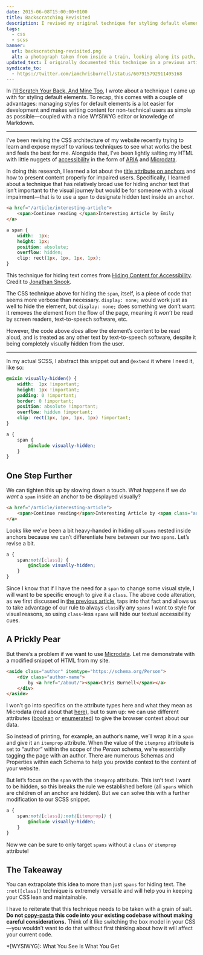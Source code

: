 ```yaml
---
date: 2015-06-08T15:00:00+0100
title: Backscratching Revisited
description: I revised my original technique for styling default elements and took it a step further to scratch the greatest number of backs.
tags:
  - css
  - scss
banner:
  url: backscratching-revisited.png
  alt: a photograph taken from inside a train, looking along its path, which curves, showing the sides of the cars and the rocky path that the tracks rest on, with trees and mountains surrounding the path
updated_text: I originally documented this technique in a previous article, <a href="https://chrisburnell.com/article/ill-scratch-your-back/">I’ll Scratch Your Back, And Mine Too</a>, but have updated the techniques and explanation here to reflect accessibility needs and to better convey the message; although, I no longer use Microdata, opting for [Microformats](http://microformats.org/) instead.
syndicate_to:
  - https://twitter.com/iamchrisburnell/status/607915792911495168
---
```


In [I’ll Scratch Your Back, And Mine Too](/article/ill-scratch-your-back/), I wrote about a technique I came up with for styling default elements. To recap, this comes with a couple of advantages: managing styles for default elements is a lot easier for development and makes writing content for non-technical users as simple as possible—coupled with a nice WYSIWYG editor or knowledge of Markdown.

--------

I’ve been revising the CSS architecture of my website recently trying to learn and expose myself to various techniques to see what works the best and feels the best for me. Alongside that, I’ve been lightly salting my HTML with little nuggets of [accessibility](https://www.a11yproject.com/) in the form of [ARIA](http://html5doctor.com/using-aria-in-html/) and [Microdata](https://schema.org/docs/documents.html).

In doing this research, I learned a lot about the [title attribute on anchors](https://silktide.com/blog/i-thought-title-text-improved-accessibility-i-was-wrong/) and how to present content properly for impaired users. Specifically, I learned about a technique that has relatively broad use for hiding anchor text that isn’t important to the visual journey but would be for someone with a visual impairment—that is to use a `span` to designate hidden text inside an anchor.

```html
<a href="/article/interesting-article">
	<span>Continue reading </span>Interesting Article by Emily
</a>
```

```css
a span {
	width:  1px;
	height: 1px;
	position: absolute;
	overflow: hidden;
	clip: rect(1px, 1px, 1px, 1px);
}
```

<aside><p>This technique for hiding text comes from <a href="https://snook.ca/archives/html_and_css/hiding-content-for-accessibility" rel="external">Hiding Content for Accessibility</a>. Credit to <a href="https://snook.ca" rel="external">Jonathan Snook</a>.</p></aside>

The CSS technique above for hiding the `span`, itself, is a piece of code that seems more verbose than necessary. `display: none;` would work just as well to hide the element, but `display: none;` does something we don’t want: it removes the element from the flow of the page, meaning it *won’t* be read by screen readers, text-to-speech software, etc.

However, the code above *does* allow the element’s content to be read aloud, and is treated as any other text by text-to-speech software, despite it being completely visually hidden from the user.

--------

In my actual SCSS, I abstract this snippet out and `@extend` it where I need it, like so:

```scss
@mixin visually-hidden() {
	width:  1px !important;
	height: 1px !important;
	padding: 0 !important;
	border: 0 !important;
	position: absolute !important;
	overflow: hidden !important;
	clip: rect(1px, 1px, 1px, 1px) !important;
}

a {
	span {
		@include visually-hidden;
	}
}
```

## One Step Further

We can tighten this up by slowing down a touch. What happens if we *do want* a `span` inside an anchor to be displayed visually?

```html
<a href="/article/interesting-article">
	<span>Continue reading</span>Interesting Article by <span class="author--emily">Emily</span>
</a>
```

Looks like we’ve been a bit heavy-handed in hiding *all* `spans` nested inside anchors because we can’t differentiate here between our two `spans`. Let’s revise a bit.

```scss
a {
	span:not([class]) {
		@include visually-hidden;
	}
}
```

Since I know that if I have the need for a `span` to change some visual style, I will want to be specific enough to give it a `class`. The above code alteration, as we first discussed in [the previous article](/article/ill-scratch-your-back/), taps into that fact and allows us to take advantage of our rule to always `class`ify any `spans` I want to style for visual reasons, so using `class`-less `spans` will hide our textual accessibility cues.

## A Prickly Pear

But there’s a problem if we want to use [Microdata](https://schema.org/docs/documents.html). Let me demonstrate with a modified snippet of HTML from my site.

```html
<aside class="author" itemtype="https://schema.org/Person">
	<div class="author-name">
		by <a href="/about/"><span>Chris Burnell</span></a>
	</div>
</aside>
```

I won’t go into specifics on the attribute types here and what they mean as Microdata (read about that [here](https://schema.org/Person)), but to sum up: we can use different attributes ([boolean](https://html.spec.whatwg.org/#boolean-attributes) or [enumerated](https://html.spec.whatwg.org/#keywords-and-enumerated-attributes)) to give the browser context about our data.

So instead of printing, for example, an author’s name, we’ll wrap it in a `span` and give it an `itemprop` attribute. When the value of the `itemprop` attribute is set to <q>author</q> within the scope of the *Person* schema, we’re essentially tagging the page with an author. There are numerous Schemas and Properties within each Schema to help you provide context to the content of your website.

But let’s focus on the `span` with the `itemprop` attribute. This isn’t text I want to be hidden, so this breaks the rule we established before (all `spans` which are children of an anchor are hidden). But we can solve this with a further modification to our SCSS snippet.

```scss
a {
	span:not([class]):not([itemprop]) {
		@include visually-hidden;
	}
}
```

Now we can be sure to only target `spans` without a `class` *or* `itemprop` attribute!

## The Takeaway

You can extrapolate this idea to more than just `spans` for hiding text. The `:not([class])` technique is extremely versatile and will help you in keeping your CSS lean and maintainable.

I have to reiterate that this technique needs to be taken with a grain of salt. **Do not [copy-pasta](https://gifs.chrisburnell.com/copypasta.gif "Copy and Paste") this code into your existing codebase without making careful considerations.** Think of it like switching the box model in your CSS—you wouldn’t want to do that without first thinking about how it will affect your current code.

*[WYSIWYG]: What You See Is What You Get
